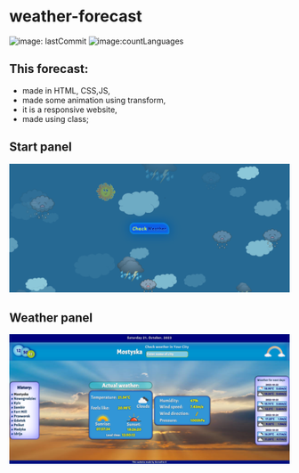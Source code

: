 # weather-forecast
![image: lastCommit](https://img.shields.io/github/last-commit/Korneliia08/weather-forecast/master)
![image:countLanguages](https://img.shields.io/github/languages/count/Korneliia08/weather-forecast)

## This forecast:
* made in HTML, CSS,JS,
* made some animation using transform,
* it is a responsive website,
* made using class;

## Start panel
![image](https://github.com/Korneliia08/weather-forecast/blob/master/assets/images/startPanel.png)
## Weather panel
![image](https://github.com/Korneliia08/weather-forecast/blob/master/assets/images/panelWeather.png)

